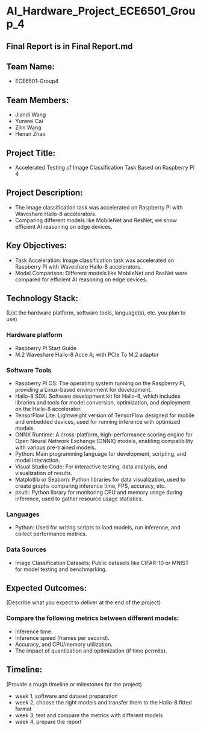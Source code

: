 # AI_Hardware_Project_ECE6501_Group_4
## Final Report is in **Final Report.md**

## Team Name: 
- ECE6501-Group4
## Team Members:
- Jiandi Wang
- Yunwei Cai
- Zilin Wang
- Henan Zhao

## Project Title:
- Accelerated Testing of Image Classification Task Based on Raspberry Pi 4

## Project Description:
- The image classification task was accelerated on Raspberry Pi with Waveshare Hailo-8 accelerators.
- Comparing different models like MobileNet and ResNet, we show efficient AI reasoning on edge devices.

## Key Objectives:
- Task Acceleration: Image classification task was accelerated on Raspberry Pi with Waveshare Hailo-8 accelerators.
- Model Comparison: Different models like MobileNet and ResNet were compared for efficient AI reasoning on edge devices.


## Technology Stack:
(List the hardware platform, software tools, language(s), etc. you plan to use)
### Hardware platform
- Raspberry Pi Start Guide
- M.2 Waveshare Hailo-8 Acce A; with PCIe To M.2 adaptor 

### Software Tools
- Raspberry Pi OS: The operating system running on the Raspberry Pi, providing a Linux-based environment for development.
- Hailo-8 SDK: Software development kit for Hailo-8, which includes libraries and tools for model conversion, optimization, and deployment on the Hailo-8 accelerator.
- TensorFlow Lite: Lightweight version of TensorFlow designed for mobile and embedded devices, used for running inference with optimized models.
- ONNX Runtime: A cross-platform, high-performance scoring engine for Open Neural Network Exchange (ONNX) models, enabling compatibility with various pre-trained models.
- Python: Main programming language for development, scripting, and model interaction.
- Visual Studio Code: For interactive testing, data analysis, and visualization of results.
- Matplotlib or Seaborn: Python libraries for data visualization, used to create graphs comparing inference time, FPS, accuracy, etc.
- psutil: Python library for monitoring CPU and memory usage during inference, used to gather resource usage statistics.

### Languages
- Python: Used for writing scripts to load models, run inference, and collect performance metrics.
  
### Data Sources
- Image Classification Datasets: Public datasets like CIFAR-10 or MNIST for model testing and benchmarking.

## Expected Outcomes:
(Describe what you expect to deliver at the end of the project)
### Compare the following metrics between different models:
- Inference time.
- Inference speed (frames per second).
- Accuracy, and CPU/memory utilization.
- The impact of quantization and optimization (if time permits).

## Timeline:
(Provide a rough timeline or milestones for the project)
- week 1, software and dataset preparation
- week 2, choose the right models and transfer them to the Hailo-8 fitted format
- week 3, test and compare the metrics with different models
- week 4, prepare the report

